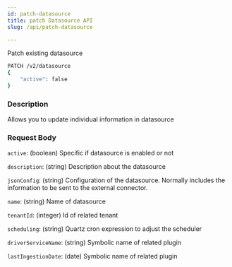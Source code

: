 ```yaml
---
id: patch-datasource
title: patch Datasource API
slug: /api/patch-datasource

---
```


Patch existing datasource

```bash
PATCH /v2/datasource
{
    "active": false
}
```

### Description

Allows you to update individual information in datasource

### Request Body

`active`: (boolean) Specific if datasource is enabled or not

`description`: (string) Description about the datasource

`jsonConfig`: (string) Configuration of the datasource. Normally includes the information to be sent to the external connector.

`name`: (string) Name of datasource

`tenantId`: (integer) Id of related tenant

`scheduling`: (string) Quartz cron expression to adjust the scheduler

`driverServiceName`: (string) Symbolic name of related plugin

`lastIngestionDate`: (date) Symbolic name of related plugin
